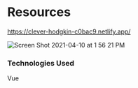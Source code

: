 # Resources

https://clever-hodgkin-c0bac9.netlify.app/

![Screen Shot 2021-04-10 at 1 56 21 PM](https://user-images.githubusercontent.com/33466125/114284552-90d00d00-9a05-11eb-8613-a5dc4bdba7da.png)

### Technologies Used

Vue 

